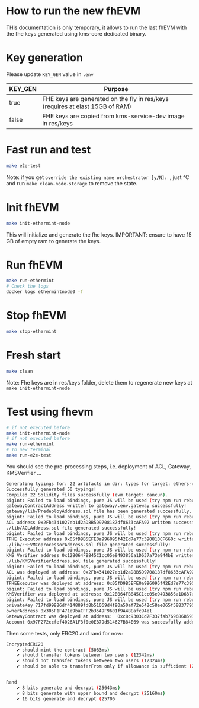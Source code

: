 # How to run the new fhEVM

THis documentation is only temporary, it allows to run the last fhEVM with the fhe keys generated using kms-core dedicated binary. 

 # Key generation

 Please update `KEY_GEN` value in `.env`

| KEY_GEN | Purpose                                                                       |
|---------|-------------------------------------------------------------------------------|
| true    | FHE keys are generated on the fly in res/keys (requires at elast 15GB of RAM) |
| false   | FHE keys are copied from kms-service-dev image in res/keys                    |




# Fast run and test


```bash
make e2e-test
```

Note: if you get `override the existing name orchestrator [y/N]: `, just ^C and  run `make clean-node-storage` to remove the state.


# Init fhEVM

```bash
make init-ethermint-node 
```

This will initialize and generate the fhe keys.
IMPORTANT: ensure to have 15 GB of empty ram to generate the keys.

# Run fhEVM

```bash
make run-ethermint
# Check the logs
docker logs ethermintnode0 -f     
```

# Stop fhEVM

```bash
make stop-ethermint
```

# Fresh start

```bash
make clean
```

Note: Fhe keys are in res/keys folder, delete them to regenerate new keys at ```make init-ethermint-node```


# Test using fhevm

```bash
# if not executed before
make init-ethermint-node 
# if not executed before
make run-ethermint
# In new terminal
make run-e2e-test
```

You should see the pre-processing steps, i.e. deployment of ACL, Gateway, KMSVerifier ...

```bash
Generating typings for: 22 artifacts in dir: types for target: ethers-v6
Successfully generated 50 typings!
Compiled 22 Solidity files successfully (evm target: cancun).
bigint: Failed to load bindings, pure JS will be used (try npm run rebuild?)
gatewayContractAddress written to gateway/.env.gateway successfully!
gateway/lib/PredeployAddress.sol file has been generated successfully.
bigint: Failed to load bindings, pure JS will be used (try npm run rebuild?)
ACL address 0x2Fb4341027eb1d2aD8B5D9708187df8633cAFA92 written successfully!
./lib/ACLAddress.sol file generated successfully!
bigint: Failed to load bindings, pure JS will be used (try npm run rebuild?)
TFHE Executor address 0x05fD9B5EFE0a996095f42Ed7e77c390810CF660c written successfully!
./lib/FHEVMCoprocessorAddress.sol file generated successfully!
bigint: Failed to load bindings, pure JS will be used (try npm run rebuild?)
KMS Verifier address 0x12B064FB845C1cc05e9493856a1D637a73e944bE written successfully!
./lib/KMSVerifierAddress.sol file generated successfully!
bigint: Failed to load bindings, pure JS will be used (try npm run rebuild?)
ACL was deployed at address: 0x2Fb4341027eb1d2aD8B5D9708187df8633cAFA92
bigint: Failed to load bindings, pure JS will be used (try npm run rebuild?)
TFHEExecutor was deployed at address: 0x05fD9B5EFE0a996095f42Ed7e77c390810CF660c
bigint: Failed to load bindings, pure JS will be used (try npm run rebuild?)
KMSVerifier was deployed at address: 0x12B064FB845C1cc05e9493856a1D637a73e944bE
bigint: Failed to load bindings, pure JS will be used (try npm run rebuild?)
privateKey 717fd99986df414889fd8b51069d4f90a50af72e542c58ee065f5883779099c6
ownerAddress 0x305F1F471e9baCFF2b3549F9601f9A4BEafc94e1
GatewayContract was deployed at address:  0xc8c9303Cd7F337fab769686B593B87DC3403E0ce
Account 0x97F272ccfef4026A1F3f0e0E879d514627B84E69 was succesfully added as an gateway relayer


```

Then some tests, only ERC20 and rand for now: 

```bash
EncryptedERC20
    ✔ should mint the contract (5083ms)
    ✔ should transfer tokens between two users (12342ms)
    ✔ should not transfer tokens between two users (12324ms)
    ✔ should be able to transferFrom only if allowance is sufficient (23991ms)


Rand
    ✔ 8 bits generate and decrypt (25643ms)
    ✔ 8 bits generate with upper bound and decrypt (25160ms)
    ✔ 16 bits generate and decrypt (25706
```

